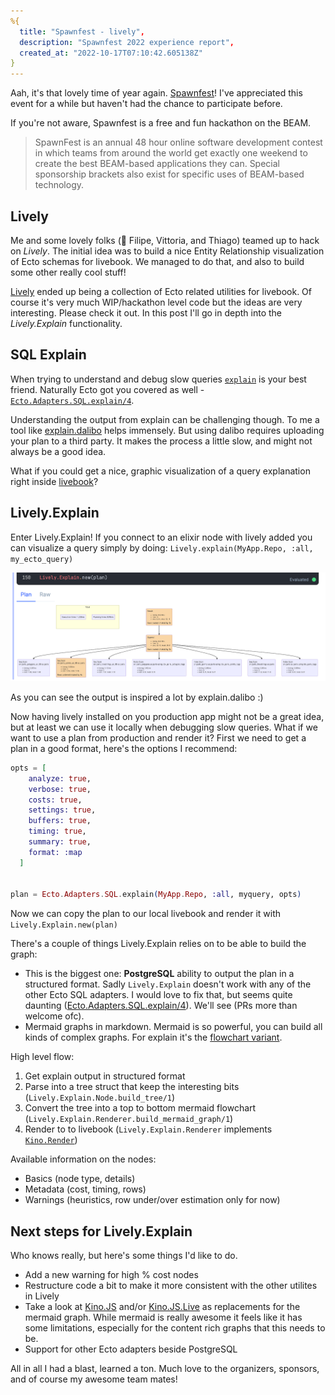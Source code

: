 ```yaml
---
%{
  title: "Spawnfest - lively",
  description: "Spawnfest 2022 experience report",
  created_at: "2022-10-17T07:10:42.605138Z"
}
---
```


Aah, it's that lovely time of year again. [Spawnfest](https://spawnfest.org/)! I've appreciated this event for a while but haven't had the chance to participate before.

If you're not aware, Spawnfest is a free and fun hackathon on the BEAM.

> SpawnFest is an annual 48 hour online software development contest in which teams from around the world get exactly one weekend to create the best BEAM-based applications they can. Special sponsorship brackets also exist for specific uses of BEAM-based technology.

## Lively

Me and some lovely folks (👋 Filipe, Vittoria, and Thiago) teamed up to hack on *Lively*. The initial idea was to build a nice Entity Relationship visualization of Ecto schemas for livebook. We managed to do that, and also to build some other really cool stuff!

[Lively](https://github.com/spawnfest/lively) ended up being a collection of Ecto related utilities for livebook. Of course it's very much WIP/hackathon level code but the ideas are very interesting. Please check it out. In this post I'll go in depth into the *Lively.Explain* functionality.

## SQL Explain

When trying to understand and debug slow queries [`explain`](https://www.postgresql.org/docs/current/sql-explain.html) is your best friend.
Naturally Ecto got you covered as well - [`Ecto.Adapters.SQL.explain/4`](https://hexdocs.pm/ecto_sql/Ecto.Adapters.SQL.html#explain/4).

Understanding the output from explain can be challenging though. To me a tool like [explain.dalibo](https://explain.dalibo.com/) helps immensely. But using dalibo requires uploading your plan to a third party. It makes the process a little slow, and might not always be a good idea.

What if you could get a nice, graphic visualization of a query explanation right inside [livebook](https://livebook.dev)?

## Lively.Explain

Enter Lively.Explain! If you connect to an elixir node with lively added you can visualize a query simply by doing: `Lively.explain(MyApp.Repo, :all, my_ecto_query)`

![Lively.Explain in action](/assets/images/spawnfest-2022/lively_explain.png)

As you can see the output is inspired a lot by explain.dalibo :)

Now having lively installed on you production app might not be a great idea, but at least we can use it locally when debugging slow queries. What if we want to use a plan from production and render it? First we need to get a plan in a good format, here's the options I recommend:

```elixir
opts = [
    analyze: true,
    verbose: true,
    costs: true,
    settings: true,
    buffers: true,
    timing: true,
    summary: true,
    format: :map
  ]


plan = Ecto.Adapters.SQL.explain(MyApp.Repo, :all, myquery, opts)
```

Now we can copy the plan to our local livebook and render it with `Lively.Explain.new(plan)`

There's a couple of things Lively.Explain relies on to be able to build the graph:

* This is the biggest one: **PostgreSQL** ability to output the plan in a structured format. Sadly `Lively.Explain` doesn't work with any of the other Ecto SQL adapters. I would love to fix that, but seems quite daunting ([Ecto.Adapters.SQL.explain/4](https://hexdocs.pm/ecto_sql/Ecto.Adapters.SQL.html#explain/4)). We'll see (PRs more than welcome ofc).
* Mermaid graphs in markdown. Mermaid is so powerful, you can build all kinds of complex graphs. For explain it's the [flowchart variant](https://mermaid-js.github.io/mermaid/#/flowchart).

High level flow:

1. Get explain output in structured format
1. Parse into a tree struct that keep the interesting bits (`Lively.Explain.Node.build_tree/1`)
1. Convert the tree into a top to bottom mermaid flowchart (`Lively.Explain.Renderer.build_mermaid_graph/1`)
1. Render to to livebook (`Lively.Explain.Renderer` implements [`Kino.Render`](https://github.com/livebook-dev/kino))

Available information on the nodes:

* Basics (node type, details)
* Metadata (cost, timing, rows)
* Warnings (heuristics, row under/over estimation only for now)

## Next steps for Lively.Explain

Who knows really, but here's some things I'd like to do.

* Add a new warning for high % cost nodes
* Restructure code a bit to make it more consistent with the other utilites in Lively
* Take a look at [Kino.JS](https://hexdocs.pm/kino/Kino.JS.html) and/or [Kino.JS.Live](https://hexdocs.pm/kino/Kino.JS.Live.html) as replacements for the mermaid graph. While mermaid is really awesome it feels like it has some limitations, especially for the content rich graphs that this needs to be.
* Support for other Ecto adapters beside PostgreSQL


All in all I had a blast, learned a ton. Much love to the organizers, sponsors, and of course my awesome team mates!
